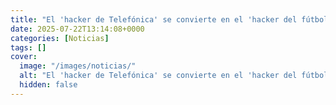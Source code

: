 ```yaml
---
title: "El 'hacker de Telefónica' se convierte en el 'hacker del fútbol' - Chema Alonso ya tiene nuevo empleo… en el Comité de Árbitros"
date: 2025-07-22T13:14:08+0000
categories: [Noticias]
tags: []
cover:
  image: "/images/noticias/"
  alt: "El 'hacker de Telefónica' se convierte en el 'hacker del fútbol' - Chema Alonso ya tiene nuevo empleo… en el Comité de Árbitros"
  hidden: false
---
```



